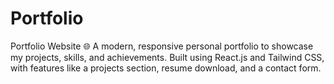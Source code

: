 # Portfolio
Portfolio Website 🌐 A modern, responsive personal portfolio to showcase my projects, skills, and achievements. Built using React.js and Tailwind CSS, with features like a projects section, resume download, and a contact form.
